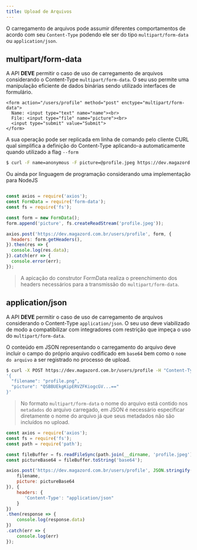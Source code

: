 ```yaml
---
title: Upload de Arquivos
---
```


O carregamento de arquivos pode assumir diferentes comportamentos de acordo com seu `Content-Type` podendo ele ser do tipo `multipart/form-data` ou `application/json`.

## multipart/form-data

A API **DEVE** permitir o caso de uso de carregamento de arquivos considerando o Content-Type `multipart/form-data`. O seu uso permite uma manipulação eficiente de dados binárias sendo utilizado interfaces de formulário.

```
<form action="/users/profile" method="post" enctype="multipart/form-data">
  Name: <input type="text" name="name"><br>
  File: <input type="file" name="picture"><br>
  <input type="submit" value="Submit">
</form>
```

A sua operação pode ser replicada em linha de comando pelo cliente CURL qual simplifica a definição do Content-Type aplicando-a automaticamente quando utilizado a flag `--form`

```bash
$ curl -F name=anonymous -F picture=@profile.jpeg https://dev.magazord.com.br/users/profile
```

Ou ainda por linguagem de programação considerando uma implementação para NodeJS


```javascript

const axios = require('axios');
const FormData = require('form-data');
const fs = require('fs');

const form = new FormData();
form.append('picture', fs.createReadStream('profile.jpeg'));

axios.post('https://dev.magazord.com.br/users/profile', form, {
  headers: form.getHeaders(),
}).then(res => {
  console.log(res.data);
}).catch(err => {
  console.error(err);
});
```

> A apicação do construtor FormData realiza o preenchimento dos headers necessários para a transmissão do `multipart/form-data`.

## application/json

A API **DEVE** permitir o caso de uso de carregamento de arquivos considerando o Content-Type `application/json`. O seu uso deve viabilizado de modo a compatibilizar com integradores com restrição que impeça o uso do `multipart/form-data`.

O conteúdo em JSON representando o carregamento do arquivo deve incluir o campo do próprio arquivo codificado em `base64` bem como o `nome do arquivo` a ser registrado no processo de upload.

```bash
$ curl -X POST https://dev.magazord.com.br/users/profile -H "Content-Type: application/json" -d
'{
  "filename": "profile.png",
  "picture": "QSBBUEkgKipERVZFKiogcGV...=="
}'
```

> No formato `multipart/form-data` o nome do arquivo está contido nos `metadados` do arquivo carregado, em JSON é necessário especificar diretamente o nome do arquivo já que seus metadados não são incluídos no upload.


```javascript
const axios = require('axios');
const fs = require('fs');
const path = require('path');

const fileBuffer = fs.readFileSync(path.join(__dirname, 'profile.jpeg'));
const pictureBase64 = fileBuffer.toString('base64');

axios.post('https://dev.magazord.com.br/users/profile', JSON.stringify({
    filename,
    picture: pictureBase64
}), {
    headers: {
       'Content-Type': "application/json"
    }
})
.then(response => {
    console.log(response.data)
})
.catch(err => {
    console.log(err)
});
```